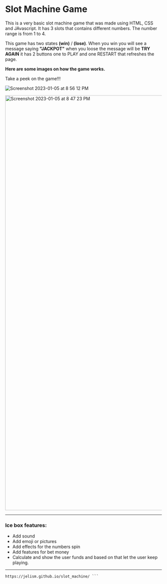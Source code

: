 
# Slot Machine Game

This is a very basic slot machine game that was made using HTML, CSS and JAvascript.
It has 3 slots that contains different numbers. The number range is from 1 to 4.

This game has two states **(win)** / **(lose)**. When you win you will see a message saying **"JACKPOT"**
 when you loose the message will be **TRY AGAIN**
it has 2 buttons one to PLAY and one RESTART that refreshes the page.



**Here are some images on how the game works.**

Take a peek on the game!!!

![Screenshot 2023-01-05 at 8 56 12 PM](https://user-images.githubusercontent.com/120356496/210916291-3a1914a6-b785-4155-bcdb-6449db09d355.png)




<img width="1329" alt="Screenshot 2023-01-05 at 8 47 23 PM" src="https://user-images.githubusercontent.com/120356496/210916415-f8d9256b-5ffd-4605-802f-5595a3a08244.png">

---
### Ice box features:

- Add sound
- Add emoji or pictures
- Add effects for the numbers spin
- Add features for bet money
- Calculate and show the user funds and based on that let the user keep  playing.
---
```Give it a try!!!
https://jelism.github.io/slot_machine/ ```